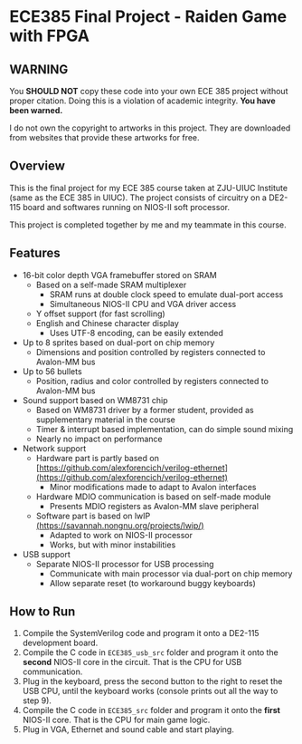 ECE385 Final Project - Raiden Game with FPGA
============================================

WARNING
-------

You **SHOULD NOT** copy these code into your own ECE 385 project without proper citation. Doing this is a violation of academic integrity. **You have been warned.**

I do not own the copyright to artworks in this project. They are downloaded from websites that provide these artworks for free.

Overview
--------

This is the final project for my ECE 385 course taken at ZJU-UIUC Institute (same as the ECE 385 in UIUC). The project consists of circuitry on a DE2-115 board and softwares running on NIOS-II soft processor.

This project is completed together by me and my teammate in this course.

Features
--------

- 16-bit color depth VGA framebuffer stored on SRAM
  - Based on a self-made SRAM multiplexer
    - SRAM runs at double clock speed to emulate dual-port access
    - Simultaneous NIOS-II CPU and VGA driver access
  - Y offset support (for fast scrolling)
  - English and Chinese character display
    - Uses UTF-8 encoding, can be easily extended
- Up to 8 sprites based on dual-port on chip memory
  - Dimensions and position controlled by registers connected to Avalon-MM bus
- Up to 56 bullets
  - Position, radius and color controlled by registers connected to Avalon-MM bus
- Sound support based on WM8731 chip
  - Based on WM8731 driver by a former student, provided as supplementary material in the course
  - Timer & interrupt based implementation, can do simple sound mixing
  - Nearly no impact on performance
- Network support
  - Hardware part is partly based on [https://github.com/alexforencich/verilog-ethernet](https://github.com/alexforencich/verilog-ethernet)
    - Minor modifications made to adapt to Avalon interfaces
  - Hardware MDIO communication is based on self-made module
    - Presents MDIO registers as Avalon-MM slave peripheral
  - Software part is based on lwIP [(https://savannah.nongnu.org/projects/lwip/)](https://savannah.nongnu.org/projects/lwip/)
    - Adapted to work on NIOS-II processor
    - Works, but with minor instabilities
- USB support
  - Separate NIOS-II processor for USB processing
    - Communicate with main processor via dual-port on chip memory
    - Allow separate reset (to workaround buggy keyboards)

How to Run
----------

1. Compile the SystemVerilog code and program it onto a DE2-115 development board.
2. Compile the C code in `ECE385_usb_src` folder and program it onto the **second** NIOS-II core in the circuit. That is the CPU for USB communication.
3. Plug in the keyboard, press the second button to the right to reset the USB CPU, until the keyboard works (console prints out all the way to step 9).
4. Compile the C code in `ECE385_src` folder and program it onto the **first** NIOS-II core. That is the CPU for main game logic.
5. Plug in VGA, Ethernet and sound cable and start playing.
